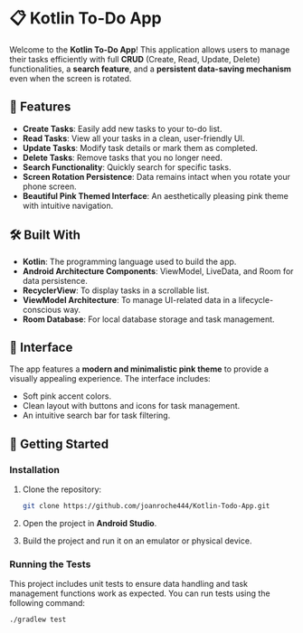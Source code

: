 # 📋 Kotlin To-Do App

Welcome to the **Kotlin To-Do App**! This application allows users to manage their tasks efficiently with full **CRUD** (Create, Read, Update, Delete) functionalities, a **search feature**, and a **persistent data-saving mechanism** even when the screen is rotated.

## 🌟 Features

- **Create Tasks**: Easily add new tasks to your to-do list.
- **Read Tasks**: View all your tasks in a clean, user-friendly UI.
- **Update Tasks**: Modify task details or mark them as completed.
- **Delete Tasks**: Remove tasks that you no longer need.
- **Search Functionality**: Quickly search for specific tasks.
- **Screen Rotation Persistence**: Data remains intact when you rotate your phone screen.
- **Beautiful Pink Themed Interface**: An aesthetically pleasing pink theme with intuitive navigation.

## 🛠️ Built With

- **Kotlin**: The programming language used to build the app.
- **Android Architecture Components**: ViewModel, LiveData, and Room for data persistence.
- **RecyclerView**: To display tasks in a scrollable list.
- **ViewModel Architecture**: To manage UI-related data in a lifecycle-conscious way.
- **Room Database**: For local database storage and task management.

## 🎨 Interface

The app features a **modern and minimalistic pink theme** to provide a visually appealing experience. The interface includes:

- Soft pink accent colors.
- Clean layout with buttons and icons for task management.
- An intuitive search bar for task filtering.

## 🚀 Getting Started

### Installation

1. Clone the repository:

    ```bash
    git clone https://github.com/joanroche444/Kotlin-Todo-App.git
    ```

2. Open the project in **Android Studio**.

3. Build the project and run it on an emulator or physical device.

### Running the Tests

This project includes unit tests to ensure data handling and task management functions work as expected. You can run tests using the following command:

```bash
./gradlew test

